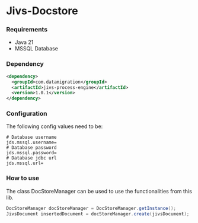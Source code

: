 # Jivs-Docstore
### Requirements
- Java 21
- MSSQL Database

### Dependency
```xml
<dependency>
  <groupId>com.datamigration</groupId>
  <artifactId>jivs-process-engine</artifactId>
  <version>1.0.1</version>
</dependency>
```

### Configuration
The following config values need to be:
```properties
# Database username
jds.mssql.username=
# Database password
jds.mssql.password=
# Database jdbc url
jds.mssql.url=
```

### How to use
The class DocStoreManager can be used to use the functionalities from this lib.
```java
DocStoreManager docStoreManager = DocStoreManager.getInstance();
JivsDocument insertedDocument = docStoreManager.create(jivsDocument);
```
